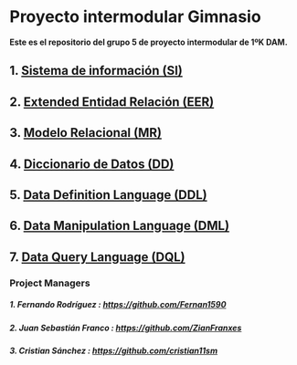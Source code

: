 # Proyecto intermodular Gimnasio

**Este es el repositorio del grupo 5 de proyecto intermodular de 1ºK DAM.**

## 1. [Sistema de información (SI)](https://github.com/Proyecto1K2024Grupo5/1-K_Proyecto_Gimnasio/blob/main/src/Docs/1.%20SI.md)

## 2. [Extended Entidad Relación (EER)](https://github.com/Proyecto1K2024Grupo5/1-K_Proyecto_Gimnasio/blob/main/src/Docs/2.%20EER.md)

## 3. [Modelo Relacional (MR)](https://github.com/Proyecto1K2024Grupo5/1-K_Proyecto_Gimnasio/blob/main/src/Docs/3.%20MR.md)

## 4. [Diccionario de Datos (DD)](https://github.com/Proyecto1K2024Grupo5/1-K_Proyecto_Gimnasio/blob/main/src/Docs/4.%20DD.md)

## 5. [Data Definition Language (DDL)](https://github.com/Proyecto1K2024Grupo5/1-K_Proyecto_Gimnasio/blob/main/src/Docs/5.%20DDL.md)

## 6. [Data Manipulation Language (DML)](https://github.com/Proyecto1K2024Grupo5/1-K_Proyecto_Gimnasio/blob/main/src/Docs/6.%20DML.md)

## 7. [Data Query Language (DQL)](https://github.com/Proyecto1K2024Grupo5/1-K_Proyecto_Gimnasio/blob/main/src/Docs/7.%20DQL.md)

### Project Managers
##### 1. Fernando Rodríguez : https://github.com/Fernan1590
  
##### 2. Juan Sebastián Franco : https://github.com/ZianFranxes
  
##### 3. Cristian Sánchez : https://github.com/cristian11sm
   


